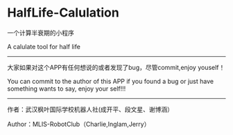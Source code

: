 # HalfLife-Calulation

一个计算半衰期的小程序

A calulate tool for half life

***
大家如果对这个APP有任何想说的或者发现了bug，尽管commit,enjoy youself！

You can commit to the author of this APP if you found a bug or just have something wants to say, enjoy your self!!!

***
作者：武汉枫叶国际学校机器人社(成开平、段文星、谢博涵）

Author：MLIS-RobotClub（Charlie,Inglam,Jerry）
